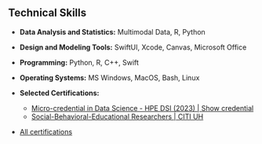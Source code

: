 ## Technical Skills

- **Data Analysis and Statistics:** Multimodal Data, R, Python
- **Design and Modeling Tools:** SwiftUI, Xcode, Canvas, Microsoft Office
- **Programming:** Python, R, C++, Swift
- **Operating Systems:** MS Windows, MacOS, Bash, Linux
- **Selected Certifications:**  
  - [Micro-credential in Data Science - HPE DSI (2023) | ](https://hpedsi.uh.edu/education/micro-credential-in-data-science)  [Show credential](https://badgr.com/public/assertions/fjDwZJ1UQ6SBS8WxSV4SGw)
  - [Social-Behavioral-Educational Researchers | CITI UH](https://www.citiprogram.org/verify/?w5885b64d-af5b-4509-ad7e-bb37dc30144b-39963453)

- [All certifications](https://www.linkedin.com/in/fettahkiran/details/certifications/)